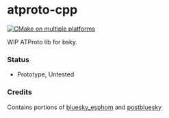 # atproto-cpp

[![CMake on multiple platforms](https://github.com/lmangani/atproto-cpp/actions/workflows/cmake-test.yml/badge.svg)](https://github.com/lmangani/atproto-cpp/actions/workflows/cmake-test.yml)

WIP ATProto lib for bsky.

### Status

- Prototype, Untested

### Credits

Contains portions of [bluesky_esphom](https://github.com/softplus/bluesky_esphom) and [postbluesky](https://github.com/kenjinote/PostBluesky)
